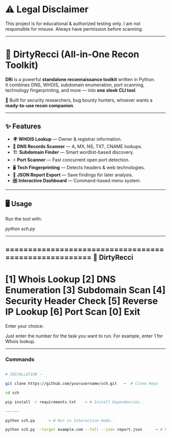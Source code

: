 

# ⚠️ Legal Disclaimer
This project is for educational & authorized testing only.
I am not responsible for misuse. Always have permission before scanning.

---

# 🔎 DirtyRecci (All-in-One Recon Toolkit)

**DRi** is a powerful **standalone reconnaissance toolkit** written in Python.  
It combines DNS, WHOIS, subdomain enumeration, port scanning, technology fingerprinting, and more — into **one sleek CLI tool**.  

🚀 Built for security researchers, bug bounty hunters, whoever wants a **ready-to-use recon companion**.

---

## ✨ Features
- 🌍 **WHOIS Lookup** — Owner & registrar information.
- 🔎 **DNS Records Scanner** — A, MX, NS, TXT, CNAME lookups.
- 🏗️ **Subdomain Finder** — Smart wordlist-based discovery.
- ⚡ **Port Scanner** — Fast concurrent open port detection.
- 🖥️ **Tech Fingerprinting** — Detects headers & web technologies.
- 📑 **JSON Report Export** — Save findings for later analysis.
- 🎛️ **Interactive Dashboard** — Command-based menu system.

---

## 🖥️ Usage

Run the tool with:

*python sch.py*

---

======================================================
      🔎 DirtyRecci
-
[1] Whois Lookup
[2] DNS Enumeration
[3] Subdomain Scan
[4] Security Header Check
[5] Reverse IP Lookup
[6] Port Scan
[0] Exit
====================================================
Enter your choice:

Just enter the number for the task you want to run.
For example, enter 1 for Whois lookup.

----


### Commands 
```bash

# INSTALLATION ~ 

git clone https://github.com/yourusername/sch.git   ~  # Clone Repo

cd sch

pip install -r requirements.txt    ~ # Install Dependencies..

------

python sch.py      ~ # Run in Interactive mode..

python sch.py --target example.com --full --json report.json      ~ # Run in Command Mode..
